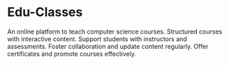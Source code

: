 # Edu-Classes
An online platform to teach computer science courses. Structured courses with interactive content. Support students with instructors and assessments. Foster collaboration and update content regularly. Offer certificates and promote courses effectively.